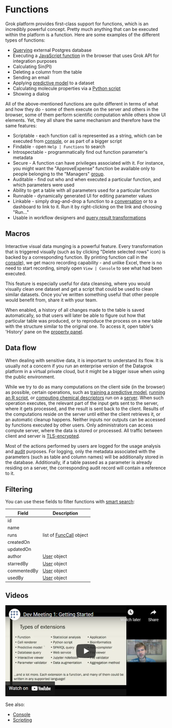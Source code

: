 <!-- TITLE: Functions -->
<!-- SUBTITLE: -->

# Functions

Grok platform provides first-class support for functions, which is an incredibly powerful concept. 
Pretty much anything that can be executed within the platform is a function. Here are some examples 
of the different types of functions:

* [Querying](../../access/data-query.md) external Postgres database
* Executing a [JavaScript function](../../develop/develop.md) in the browser that uses Grok API for integration purposes 
* Calculating Sin(PI)
* Deleting a column from the table
* Sending an email
* Applying [predictive model](../../learn/predictive-modeling.md) to a dataset
* Calculating molecule properties via a [Python script](../../compute/scripting.md)
* Showing a dialog

All of the above-mentioned functions are quite different in terms of what and how they do - some of them
execute on the server and others in the browser, some of them perform scientific computation while others
show UI elements. Yet, they all share the same mechanism and therefore have the same features:

* Scriptable - each function call is represented as a string, which can be executed 
  from [console](../../overview/navigation.md#console), or as part of a bigger script 
* Findable - open `Help | Functions` to search 
* Introspectable - programmatically find out function parameter's metadata 
* Secure - A function can have privileges associated with it. For instance, you might want the 
  "ApproveExpense" function be available only to people belonging to the "Managers" [group](../../govern/group.md).
* Auditable - find out who and when executed a particular function, and which parameters were used
* Ability to get a table with all parameters used for a particular function 
* Runnable - dynamically generated UI for editing parameter values 
* Linkable - simply drag-and-drop a function to a [conversation](../../collaborate/chat.md) or to a dashboard to link to it. Run it
  by right-clicking on the link and choosing "Run..."
* Usable in workflow designers and [query result transformations](../../transform/recipe-editor.md)  


## Macros

Interactive visual data munging is a powerful feature. Every transformation that is triggered visually
(such as by clicking "Delete selected rows" icon) is backed by a corresponding function. By printing 
function call in the [console](../../overview/navigation.md#console)), we get macro recording capability - and unlike 
Excel, there is no need to start recording, simply open `View | Console` to see what had been 
executed.

This feature is especially useful for data cleansing, where you would visually clean one 
dataset and get a script that could be used to clean similar datasets. Once you've
written something useful that other people would benefit from, share it with your team.        

When enabled, a history of all changes made to the table is saved automatically, so that
users will later be able to figure out how that particular table was produced, or to 
reproduce the process on a new table with the structure similar to the original one.
To access it, open table's 'History' pane on the [property panel](../../overview/navigation.md#properties). 

## Data flow

When dealing with sensitive data, it is important to understand its flow.
It is usually not a concern if you run an enterprise version of the Datagrok platform in a
virtual private cloud, but it might be a bigger issue when using the public environment.

While we try to do as many computations on the client side (in the browser) as possible,
certain operations, such as 
[training a predictive model](../../learn/predictive-modeling.md),
[running an R script](../../compute/scripting.md), or
[computing chemical descriptors](../../domains/chem/cheminformatics.md#chemical-properties-and-descriptors)
run on a [server](../../develop/admin/architecture.md#compute-virtual-machine). When such operation executes, the
relevant part of the input gets sent to the server, where it gets processed, and the result is sent back
to the client. Results of the computations reside on the server until either the client retrieves it, 
or an automatic cleanup happens. Neither inputs nor outputs can be accessed by functions executed
by other users. Only administrators can access compute server, where the data is stored or processed.
All traffic between client and server is [TLS-encrypted](https://www.websecurity.symantec.com/security-topics/what-is-ssl-tls-https).

Most of the actions performed by users are logged for the usage analysis and [audit](../../govern/audit.md) purposes.
For logging, only the metadata associated with the parameters (such as table and column names) will be
additionally stored in the database. Additionally, if a table passed as a parameter is already residing
on a server, the corresponding audit record will contain a reference to it. 

## Filtering

You can use these fields to filter functions with [smart search](../smart-search.md):

| Field       | Description                                        |
|-------------|----------------------------------------------------|
| id          |                                                    |
| name        |                                                    |
| runs        | list of [FuncCall](function-call.md) object      |
| createdOn   |                                                    |
| updatedOn   |                                                    | 
| author      | [User](../../govern/user.md) object                             |
| starredBy   | [User](../../govern/user.md) object                             |
| commentedBy | [User](../../govern/user.md) object                             |
| usedBy      | [User](../../govern/user.md) object                             |

## Videos

[![Functions](../../uploads/youtube/functions.png "Open on Youtube")](https://www.youtube.com/watch?v=p7_qOU_IzLM&t=724s)

See also:

  * [Console](../../overview/navigation.md#console)
  * [Scripting](../../compute/scripting.md)
